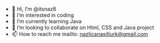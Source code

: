 - 👋 Hi, I’m @itsnaz8
- 👀 I’m interested in coding
- 🌱 I’m currently learning Java
- 💞️ I’m looking to collaborate on Html, CSS and Java project
- 📫 How to reach me  mailto: nazlicanasilturk@gmail.com

<!---
itsnaz8/itsnaz8 is a ✨ special ✨ repository because its `README.md` (this file) appears on your GitHub profile.
You can click the Preview link to take a look at your changes.
--->
